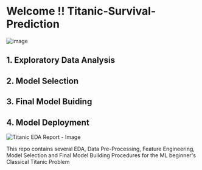 # Welcome !! Titanic-Survival-Prediction

![image](https://user-images.githubusercontent.com/86600232/132251623-9d4c5f13-b30c-42b4-ac93-264e08ae519e.png)


## 1. Exploratory Data Analysis
## 2. Model Selection
## 3. Final Model Buiding
## 4. Model Deployment


![Titanic EDA Report - Image](https://user-images.githubusercontent.com/86600232/132553414-dda73fe1-834c-4df3-bb4c-7b98c5f0161c.png)


This repo contains several EDA, Data Pre-Processing, Feature Engineering, Model Selection and Final Model Building Procedures for the ML beginner's Classical Titanic Problem
